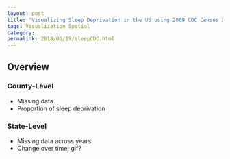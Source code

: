 ```yaml
---
layout: post
title: "Visualizing Sleep Deprivation in the US using 2009 CDC Census Data"
tags: Visualization Spatial
category:
permalink: 2018/06/19/sleepCDC.html
---
```


## Overview

### County-Level

- Missing data
- Proportion of sleep deprivation

### State-Level

- Missing data across years
- Change over time; gif?

